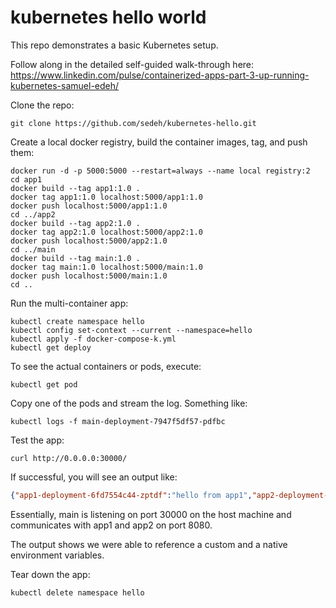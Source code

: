 # kubernetes hello world

This repo demonstrates a basic Kubernetes setup. 

Follow along in the detailed self-guided walk-through here: https://www.linkedin.com/pulse/containerized-apps-part-3-up-running-kubernetes-samuel-edeh/

Clone the repo:

```shell script
git clone https://github.com/sedeh/kubernetes-hello.git
```

Create a local docker registry, build the container images, tag, and push them:
 
```shell script
docker run -d -p 5000:5000 --restart=always --name local registry:2
cd app1
docker build --tag app1:1.0 .
docker tag app1:1.0 localhost:5000/app1:1.0
docker push localhost:5000/app1:1.0
cd ../app2
docker build --tag app2:1.0 .
docker tag app2:1.0 localhost:5000/app2:1.0
docker push localhost:5000/app2:1.0
cd ../main
docker build --tag main:1.0 .
docker tag main:1.0 localhost:5000/main:1.0
docker push localhost:5000/main:1.0
cd ..
```

Run the multi-container app:

```shell script
kubectl create namespace hello
kubectl config set-context --current --namespace=hello
kubectl apply -f docker-compose-k.yml
kubectl get deploy
```

To see the actual containers or pods, execute:

```shell script
kubectl get pod
```

Copy one of the pods and stream the log. Something like: 

```shell script
kubectl logs -f main-deployment-7947f5df57-pdfbc
```

Test the app:

```shell script
curl http://0.0.0.0:30000/
```

If successful, you will see an output like:

```json
{"app1-deployment-6fd7554c44-zptdf":"hello from app1","app2-deployment-5f9986ccff-xf6vm":"hello from app2","main-deployment-7947f5df57-pdfbc":"hello from main"}
```

Essentially, main is listening on port 30000 on the host machine and communicates with app1 and app2 on port 8080.

The output shows we were able to reference a custom and a native environment variables.

Tear down the app:

```shell script
kubectl delete namespace hello
```